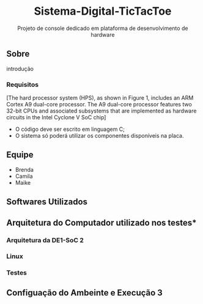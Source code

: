 <h1 align="center"> Sistema-Digital-TicTacToe</h1>
<p align="center">Projeto de console dedicado em plataforma de desenvolvimento de hardware</p>

<h2>Sobre</h2>
<p>introdução</p>
<h3>Requisitos</h3>
<p>
[The hard processor system (HPS), as shown in Figure 1, includes an ARM Cortex A9 dual-core processor. The A9
dual-core processor features two 32-bit CPUs and associated subsystems that are implemented as hardware circuits in the Intel Cyclone V SoC chip]
  <ul>
    <li>O código deve ser escrito em linguagem C;</li>
    <li>O sistema só poderá utilizar os componentes disponíveis na placa.</li>
  </ul>
</p>
<h2>Equipe</h2>
<ul>
  <li>Brenda</li>
  <li>Camila</li>
  <li>Maike</li>
</ul>


<h2>Softwares Utilizados</h2>

<h2>Arquitetura do Computador utilizado nos testes*</h2>
<!-- 
*Threads do botao com teoria dos leitores/escritores
*Device drivers (parte da doc)
-->
<h3>Arquitetura da DE1-SoC 2</h3>
<h3>Linux</h3>
<h3>Testes</h3>
<h2>Configuação do Ambeinte e Execução 3</h2>

